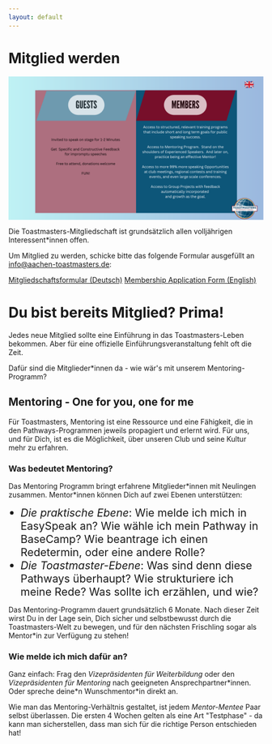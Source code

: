 ```yaml
---
layout: default
---
```


# Mitglied werden

<img src="/assets/images/members_vs_guests_v1.png" width="1160" style="display: block; margin-left: auto; margin-right: auto;">


Die Toastmasters-Mitgliedschaft ist grundsätzlich allen volljährigen Interessent*innen offen.

Um Mitglied zu werden, schicke bitte das folgende Formular ausgefüllt an info@aachen-toastmasters.de:

<p class="btn-flex">
    <a class="button-centered" href="downloads/tmac_membership_form_de.pdf" download="tmac_membership_form_de.pdf" >Mitgliedschaftsformular (Deutsch)</a>
    <a class="button-centered" href="downloads/tmac_membership_form_en.pdf" download="tmac_membership_form_en.pdf" >Membership Application Form (English)</a>
</p>

# Du bist bereits Mitglied? Prima! 

Jedes neue Mitglied sollte eine Einführung in das Toastmasters-Leben bekommen. Aber für eine offizielle Einführungsveranstaltung fehlt oft die Zeit.

Dafür sind die Mitglieder*innen da - wie wär's mit unserem Mentoring-Programm?

## Mentoring - One for you, one for me

Für Toastmasters, Mentoring ist eine Ressource und eine Fähigkeit, die in den Pathways-Programmen jeweils propagiert und erlernt wird. Für uns, und für Dich, ist es die Möglichkeit, über unseren Club und seine Kultur mehr zu erfahren.

### Was bedeutet Mentoring?

Das Mentoring Programm bringt erfahrene Mitglieder\*innen mit Neulingen zusammen. Mentor\*innen können Dich auf zwei Ebenen unterstützen:
<ul>
<li style="font-size: 16pt"><i>Die praktische Ebene</i>: Wie melde ich mich in EasySpeak an? Wie wähle ich mein Pathway in BaseCamp? Wie beantrage ich einen Redetermin, oder eine andere Rolle?</li>
<li style="font-size: 16pt"><i>Die Toastmaster-Ebene</i>: Was sind denn diese Pathways überhaupt? Wie strukturiere ich meine Rede? Was sollte ich erzählen, und wie?</li></ul>

Das Mentoring-Programm dauert grundsätzlich 6 Monate. Nach dieser Zeit wirst Du in der Lage sein, Dich sicher und selbstbewusst durch die Toastmasters-Welt zu bewegen, und für den nächsten Frischling sogar als Mentor\*in zur Verfügung zu stehen!

### Wie melde ich mich dafür an?

Ganz einfach: Frag den <i>Vizepräsidenten für Weiterbildung</i> oder den <i>Vizepräsidenten für Mentoring</i> nach geeigneten Ansprechpartner\*innen. Oder spreche deine\*n Wunschmentor\*in direkt an.

Wie man das Mentoring-Verhältnis gestaltet, ist jedem <i>Mentor-Mentee</i> Paar selbst überlassen. Die ersten 4 Wochen gelten als eine Art "Testphase" - da kann man sicherstellen, dass man sich für die richtige Person entschieden hat!

